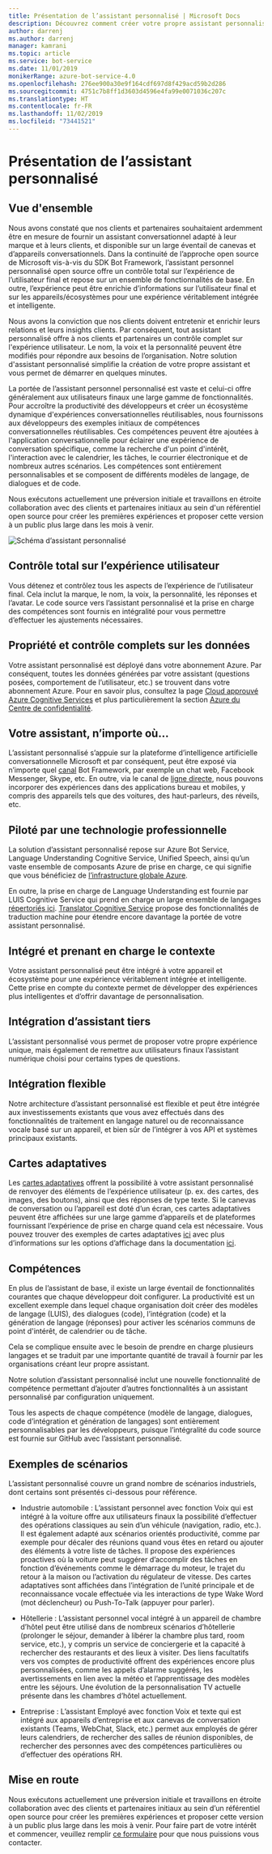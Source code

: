 ```yaml
---
title: Présentation de l’assistant personnalisé | Microsoft Docs
description: Découvrez comment créer votre propre assistant personnalisé.
author: darrenj
ms.author: darrenj
manager: kamrani
ms.topic: article
ms.service: bot-service
ms.date: 11/01/2019
monikerRange: azure-bot-service-4.0
ms.openlocfilehash: 276ee900a30e9f164cdf697d8f429acd59b2d286
ms.sourcegitcommit: 4751c7b8ff1d3603d4596e4fa99e0071036c207c
ms.translationtype: HT
ms.contentlocale: fr-FR
ms.lasthandoff: 11/02/2019
ms.locfileid: "73441521"
---
```

# <a name="custom-assistant-overview"></a>Présentation de l’assistant personnalisé

## <a name="overview"></a>Vue d'ensemble

Nous avons constaté que nos clients et partenaires souhaitaient ardemment être en mesure de fournir un assistant conversationnel adapté à leur marque et à leurs clients, et disponible sur un large éventail de canevas et d’appareils conversationnels. Dans la continuité de l’approche open source de Microsoft vis-à-vis du SDK Bot Framework, l’assistant personnel personnalisé open source offre un contrôle total sur l’expérience de l’utilisateur final et repose sur un ensemble de fonctionnalités de base. En outre, l’expérience peut être enrichie d’informations sur l’utilisateur final et sur les appareils/écosystèmes pour une expérience véritablement intégrée et intelligente.

Nous avons la conviction que nos clients doivent entretenir et enrichir leurs relations et leurs insights clients. Par conséquent, tout assistant personnalisé offre à nos clients et partenaires un contrôle complet sur l'expérience utilisateur. Le nom, la voix et la personnalité peuvent être modifiés pour répondre aux besoins de l’organisation. Notre solution d'assistant personnalisé simplifie la création de votre propre assistant et vous permet de démarrer en quelques minutes. 

La portée de l’assistant personnel personnalisé est vaste et celui-ci offre généralement aux utilisateurs finaux une large gamme de fonctionnalités. Pour accroître la productivité des développeurs et créer un écosystème dynamique d'expériences conversationnelles réutilisables, nous fournissons aux développeurs des exemples initiaux de compétences conversationnelles réutilisables. Ces compétences peuvent être ajoutées à l'application conversationnelle pour éclairer une expérience de conversation spécifique, comme la recherche d'un point d'intérêt, l'interaction avec le calendrier, les tâches, le courrier électronique et de nombreux autres scénarios. Les compétences sont entièrement personnalisables et se composent de différents modèles de langage, de dialogues et de code.

Nous exécutons actuellement une préversion initiale et travaillons en étroite collaboration avec des clients et partenaires initiaux au sein d'un référentiel open source pour créer les premières expériences et proposer cette version à un public plus large dans les mois à venir. 

![Schéma d’assistant personnalisé](media/enterprise-template/CustomAssistantDiagram.jpg)

## <a name="complete-control-of-the-user-experience"></a>Contrôle total sur l’expérience utilisateur

Vous détenez et contrôlez tous les aspects de l’expérience de l’utilisateur final. Cela inclut la marque, le nom, la voix, la personnalité, les réponses et l’avatar. Le code source vers l’assistant personnalisé et la prise en charge des compétences sont fournis en intégralité pour vous permettre d’effectuer les ajustements nécessaires.

## <a name="complete-ownership-and-control-of-data"></a>Propriété et contrôle complets sur les données

Votre assistant personnalisé est déployé dans votre abonnement Azure. Par conséquent, toutes les données générées par votre assistant (questions posées, comportement de l’utilisateur, etc.) se trouvent dans votre abonnement Azure. Pour en savoir plus, consultez la page [Cloud approuvé Azure Cognitive Services](https://www.microsoft.com/trustcenter/cloudservices/cognitiveservices) et plus particulièrement la section [Azure du Centre de confidentialité](https://www.microsoft.com/TrustCenter/CloudServices/Azure).

## <a name="your-assistant-anywhere"></a>Votre assistant, n’importe où...

L’assistant personnalisé s’appuie sur la plateforme d’intelligence artificielle conversationnelle Microsoft et par conséquent, peut être exposé via n’importe quel [canal](https://docs.microsoft.com/azure/bot-service/bot-service-manage-channels?view=azure-bot-service-4.0) Bot Framework, par exemple un chat web, Facebook Messenger, Skype, etc. En outre, via le canal de [ligne directe](https://docs.microsoft.com/azure/bot-service/rest-api/bot-framework-rest-direct-line-3-0-concepts?view=azure-bot-service-4.0), nous pouvons incorporer des expériences dans des applications bureau et mobiles, y compris des appareils tels que des voitures, des haut-parleurs, des réveils, etc.

## <a name="built-on-enterprise-grade-technology"></a>Piloté par une technologie professionnelle

La solution d’assistant personnalisé repose sur Azure Bot Service, Language Understanding Cognitive Service, Unified Speech, ainsi qu’un vaste ensemble de composants Azure de prise en charge, ce qui signifie que vous bénéficiez de [l’infrastructure globale Azure](https://azure.microsoft.com/global-infrastructure/).

En outre, la prise en charge de Language Understanding est fournie par LUIS Cognitive Service qui prend en charge un large ensemble de langages [répertoriés ici](https://docs.microsoft.com/azure/cognitive-services/luis/luis-supported-languages). [Translator Cognitive Service](https://azure.microsoft.com/services/cognitive-services/translator-text-api/) propose des fonctionnalités de traduction machine pour étendre encore davantage la portée de votre assistant personnalisé.

## <a name="integrated-and-context-aware"></a>Intégré et prenant en charge le contexte

Votre assistant personnalisé peut être intégré à votre appareil et écosystème pour une expérience véritablement intégrée et intelligente. Cette prise en compte du contexte permet de développer des expériences plus intelligentes et d’offrir davantage de personnalisation.

## <a name="3rd-party-assistant-integration"></a>Intégration d’assistant tiers

L’assistant personnalisé vous permet de proposer votre propre expérience unique, mais également de remettre aux utilisateurs finaux l’assistant numérique choisi pour certains types de questions.

## <a name="flexible-integration"></a>Intégration flexible

Notre architecture d’assistant personnalisé est flexible et peut être intégrée aux investissements existants que vous avez effectués dans des fonctionnalités de traitement en langage naturel ou de reconnaissance vocale basé sur un appareil, et bien sûr de l’intégrer à vos API et systèmes principaux existants.

## <a name="adaptive-cards"></a>Cartes adaptatives

Les [cartes adaptatives](https://adaptivecards.io/) offrent la possibilité à votre assistant personnalisé de renvoyer des éléments de l’expérience utilisateur (p. ex. des cartes, des images, des boutons), ainsi que des réponses de type texte. Si le canevas de conversation ou l’appareil est doté d’un écran, ces cartes adaptatives peuvent être affichées sur une large gamme d’appareils et de plateformes fournissant l’expérience de prise en charge quand cela est nécessaire. Vous pouvez trouver des exemples de cartes adaptatives [ici](https://adaptivecards.io/samples/) avec plus d’informations sur les options d’affichage dans la documentation [ici](https://docs.microsoft.com/adaptive-cards/rendering-cards/getting-started).


## <a name="skills"></a>Compétences

En plus de l’assistant de base, il existe un large éventail de fonctionnalités courantes que chaque développeur doit configurer. La productivité est un excellent exemple dans lequel chaque organisation doit créer des modèles de langage (LUIS), des dialogues (code), l’intégration (code) et la génération de langage (réponses) pour activer les scénarios communs de point d'intérêt, de calendrier ou de tâche.

Cela se complique ensuite avec le besoin de prendre en charge plusieurs langages et se traduit par une importante quantité de travail à fournir par les organisations créant leur propre assistant.

Notre solution d’assistant personnalisé inclut une nouvelle fonctionnalité de compétence permettant d’ajouter d’autres fonctionnalités à un assistant personnalisé par configuration uniquement. 

Tous les aspects de chaque compétence (modèle de langage, dialogues, code d’intégration et génération de langages) sont entièrement personnalisables par les développeurs, puisque l’intégralité du code source est fournie sur GitHub avec l’assistant personnalisé.

## <a name="example-scenarios"></a>Exemples de scénarios

L’assistant personnalisé couvre un grand nombre de scénarios industriels, dont certains sont présentés ci-dessous pour référence.

- Industrie automobile : L’assistant personnel avec fonction Voix qui est intégré à la voiture offre aux utilisateurs finaux la possibilité d’effectuer des opérations classiques au sein d’un véhicule (navigation, radio, etc.). Il est également adapté aux scénarios orientés productivité, comme par exemple pour décaler des réunions quand vous êtes en retard ou ajouter des éléments à votre liste de tâches. Il propose des expériences proactives où la voiture peut suggérer d’accomplir des tâches en fonction d’événements comme le démarrage du moteur, le trajet du retour à la maison ou l’activation du régulateur de vitesse. Des cartes adaptatives sont affichées dans l’intégration de l’unité principale et de reconnaissance vocale effectuée via les interactions de type Wake Word (mot déclencheur) ou Push-To-Talk (appuyer pour parler).

- Hôtellerie : L’assistant personnel vocal intégré à un appareil de chambre d’hôtel peut être utilisé dans de nombreux scénarios d’hôtellerie (prolonger le séjour, demander à libérer la chambre plus tard, room service, etc.), y compris un service de conciergerie et la capacité à rechercher des restaurants et des lieux à visiter. Des liens facultatifs vers vos comptes de productivité offrent des expériences encore plus personnalisées, comme les appels d’alarme suggérés, les avertissements en lien avec la météo et l’apprentissage des modèles entre les séjours. Une évolution de la personnalisation TV actuelle présente dans les chambres d’hôtel actuellement.

- Entreprise : L’assistant Employé avec fonction Voix et texte qui est intégré aux appareils d’entreprise et aux canevas de conversation existants (Teams, WebChat, Slack, etc.) permet aux employés de gérer leurs calendriers, de rechercher des salles de réunion disponibles, de rechercher des personnes avec des compétences particulières ou d’effectuer des opérations RH. 

## <a name="getting-started"></a>Mise en route

Nous exécutons actuellement une préversion initiale et travaillons en étroite collaboration avec des clients et partenaires initiaux au sein d’un référentiel open source pour créer les premières expériences et proposer cette version à un public plus large dans les mois à venir. Pour faire part de votre intérêt et commencer, veuillez remplir [ce formulaire](https://aka.ms/customassistantpreviewform) pour que nous puissions vous contacter.

